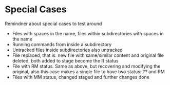 Special Cases
=============

Remindner about special cases to test around
* Files with spaces in the name, files within subdirectories with spaces in the name
* Running commands from inside a subdirectory
* Untracked files inside subdirectories also untracked
* File replaced, that is: new file with same/similar content and original file deleted, both added to stage become the R status
* File with RM status. Same as above, but recovering and modifying the original, also this case makes a single file to have two status: ?? and RM
* Files with MM status, changed staged and further changes done